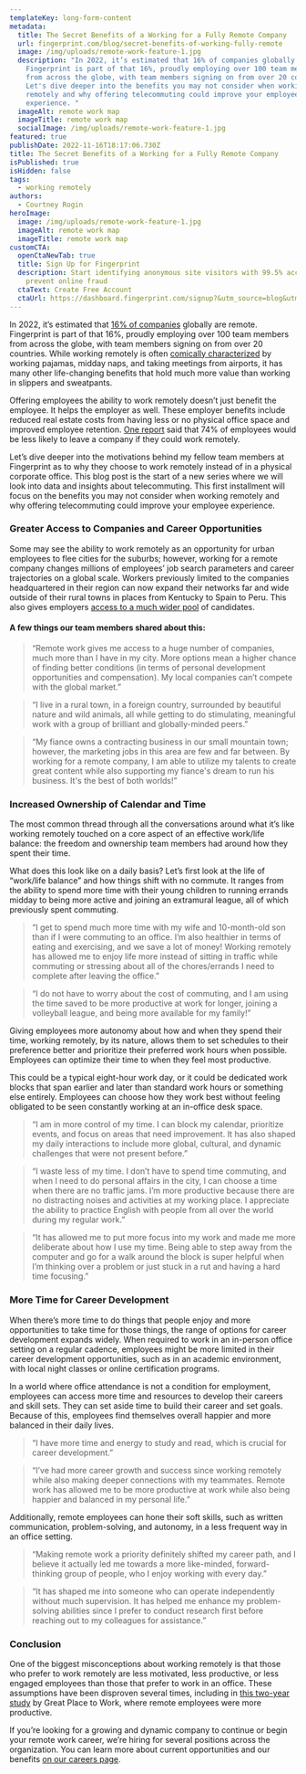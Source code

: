 ```yaml
---
templateKey: long-form-content
metadata:
  title: The Secret Benefits of a Working for a Fully Remote Company
  url: fingerprint.com/blog/secret-benefits-of-working-fully-remote
  image: /img/uploads/remote-work-feature-1.jpg
  description: "In 2022, it’s estimated that 16% of companies globally are remote.
    Fingerprint is part of that 16%, proudly employing over 100 team members
    from across the globe, with team members signing on from over 20 countries.
    Let's dive deeper into the benefits you may not consider when working
    remotely and why offering telecommuting could improve your employee
    experience. "
  imageAlt: remote work map
  imageTitle: remote work map
  socialImage: /img/uploads/remote-work-feature-1.jpg
featured: true
publishDate: 2022-11-16T18:17:06.730Z
title: The Secret Benefits of a Working for a Fully Remote Company
isPublished: true
isHidden: false
tags:
  - working remotely
authors:
  - Courtney Rogin
heroImage:
  image: /img/uploads/remote-work-feature-1.jpg
  imageAlt: remote work map
  imageTitle: remote work map
customCTA:
  openCtaNewTab: true
  title: Sign Up for Fingerprint
  description: Start identifying anonymous site visitors with 99.5% accuracy to
    prevent online fraud
  ctaText: Create Free Account
  ctaUrl: https://dashboard.fingerprint.com/signup?&utm_source=blog&utm_medium=website&utm_campaign=blog
---
```

In 2022, it’s estimated that [16% of companies](https://findstack.com/resources/remote-work-statistics/) globally are remote. Fingerprint is part of that 16%, proudly employing over 100 team members from across the globe, with team members signing on from over 20 countries. While working remotely is often [comically characterized](https://thinkremote.com/work-from-home-jokes/) by working pajamas, midday naps, and taking meetings from airports, it has many other life-changing benefits that hold much more value than working in slippers and sweatpants. 

Offering employees the ability to work remotely doesn’t just benefit the employee. It helps the employer as well. These employer benefits include reduced real estate costs from having less or no physical office space and improved employee retention. [One report](https://findstack.com/resources/remote-work-statistics/) said that 74% of employees would be less likely to leave a company if they could work remotely. 

Let’s dive deeper into the motivations behind my fellow team members at Fingerprint as to why they choose to work remotely instead of in a physical corporate office. This blog post is the start of a new series where we will look into data and insights about telecommuting. This first installment will focus on the benefits you may not consider when working remotely and why offering telecommuting could improve your employee experience. 

### Greater Access to Companies and Career Opportunities

Some may see the ability to work remotely as an opportunity for urban employees to flee cities for the suburbs; however, working for a remote company changes millions of employees’ job search parameters and career trajectories on a global scale. Workers previously limited to the companies headquartered in their region can now expand their networks far and wide outside of their rural towns in places from Kentucky to Spain to Peru. This also gives employers [access to a much wider pool](https://www.ir.com/blog/communications/how-hybrid-working-can-improve-your-talent-pool) of candidates. 

#### A few things our team members shared about this:

> “Remote work gives me access to a huge number of companies, much more than I have in my city. More options mean a higher chance of finding better conditions (in terms of personal development opportunities and compensation). My local companies can’t compete with the global market.”

> “I live in a rural town, in a foreign country, surrounded by beautiful nature and wild animals, all while getting to do stimulating, meaningful work with a group of brilliant and globally-minded peers.”

> “My fiance owns a contracting business in our small mountain town; however, the marketing jobs in this area are few and far between. By working for a remote company, I am able to utilize my talents to create great content while also supporting my fiance's dream to run his business. It's the best of both worlds!”

### Increased Ownership of Calendar and Time

The most common thread through all the conversations around what it’s like working remotely touched on a core aspect of an effective work/life balance: the freedom and ownership team members had around how they spent their time. 

What does this look like on a daily basis? Let’s first look at the life of “work/life balance” and how things shift with no commute. It ranges from the ability to spend more time with their young children to running errands midday to being more active and joining an extramural league, all of which previously spent commuting. 

> “I get to spend much more time with my wife and 10-month-old son than if I were commuting to an office. I’m also healthier in terms of eating and exercising, and we save a lot of money! Working remotely has allowed me to enjoy life more instead of sitting in traffic while commuting or stressing about all of the chores/errands I need to complete after leaving the office.”

>“I do not have to worry about the cost of commuting, and I am using the time saved to be more productive at work for longer, joining a volleyball league, and being more available for my family!”

Giving employees more autonomy about how and when they spend their time, working remotely, by its nature, allows them to set schedules to their preference better and prioritize their preferred work hours when possible. Employees can optimize their time to when they feel most productive. 

This could be a typical eight-hour work day, or it could be dedicated work blocks that span earlier and later than standard work hours or something else entirely. Employees can choose how they work best without feeling obligated to be seen constantly working at an in-office desk space. 

>“I am in more control of my time. I can block my calendar, prioritize events, and focus on areas that need improvement. It has also shaped my daily interactions to include more global, cultural, and dynamic challenges that were not present before.”

> “I waste less of my time. I don’t have to spend time commuting, and when I need to do personal affairs in the city, I can choose a time when there are no traffic jams. I’m more productive because there are no distracting noises and activities at my working place. I appreciate the ability to practice English with people from all over the world during my regular work.”

>“It has allowed me to put more focus into my work and made me more deliberate about how I use my time. Being able to step away from the computer and go for a walk around the block is super helpful when I’m thinking over a problem or just stuck in a rut and having a hard time focusing.”



### More Time for Career Development

When there’s more time to do things that people enjoy and more opportunities to take time for those things, the range of options for career development expands widely. When required to work in an in-person office setting on a regular cadence, employees might be more limited in their career development opportunities, such as in an academic environment, with local night classes or online certification programs. 

In a world where office attendance is not a condition for employment, employees can access more time and resources to develop their careers and skill sets. They can set aside time to build their career and set goals. Because of this, employees find themselves overall happier and more balanced in their daily lives. 

>“I have more time and energy to study and read, which is crucial for career development.”

>“I’ve had more career growth and success since working remotely while also making deeper connections with my teammates. Remote work has allowed me to be more productive at work while also being happier and balanced in my personal life.”

Additionally, remote employees can hone their soft skills, such as written communication, problem-solving, and autonomy, in a less frequent way in an office setting. 

>“Making remote work a priority definitely shifted my career path, and I believe it actually led me towards a more like-minded, forward-thinking group of people, who I enjoy working with every day.” 

>“It has shaped me into someone who can operate independently without much supervision. It has helped me enhance my problem-solving abilities since I prefer to conduct research first before reaching out to my colleagues for assistance.”

### Conclusion

One of the biggest misconceptions about working remotely is that those who prefer to work remotely are less motivated, less productive, or less engaged employees than those that prefer to work in an office. These assumptions have been disproven several times, including in [this two-year study](https://www.greatplacetowork.com/resources/blog/remote-work-productivity-study-finds-surprising-reality-2-year-study) by Great Place to Work, where remote employees were more productive. 

If you’re looking for a growing and dynamic company to continue or begin your remote work career, we’re hiring for several positions across the organization. You can learn more about current opportunities and our benefits [on our careers page](https://fingerprint.com/careers/).